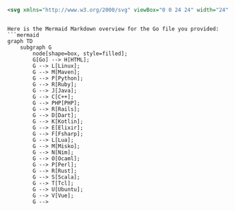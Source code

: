 ```svg

<svg xmlns="http://www.w3.org/2000/svg" viewBox="0 0 24 24" width="24" height="24"><path fill="none" d="M0 0h24v24H0z"/><path d="M17 8H7v2h4v7h2v-7h4V8zM4 3h16a1 1 0 0 1 1 1v16a1 1 0 0 1-1 1H4a1 1 0 0 1-1-1V4a1 1 0 0 1 1-1z"/></svg>

```

```mermaid

Here is the Mermaid Markdown overview for the Go file you provided:
```mermaid
graph TD
    subgraph G
        node[shape=box, style=filled];
        G[Go] --> H[HTML];
        G --> L[Linux];
        G --> M[Maven];
        G --> P[Python];
        G --> R[Ruby];
        G --> J[Java];
        G --> C[C++];
        G --> PHP[PHP];
        G --> R[Rails];
        G --> D[Dart];
        G --> K[Kotlin];
        G --> E[Elixir];
        G --> F[Fsharp];
        G --> L[Lua];
        G --> M[Misko];
        G --> N[Nim];
        G --> O[Ocaml];
        G --> P[Perl];
        G --> R[Rust];
        G --> S[Scala];
        G --> T[Tcl];
        G --> U[Ubuntu];
        G --> V[Vue];
        G -->

```
